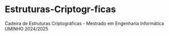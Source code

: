 # Estruturas-Criptogr-ficas
Cadeira de Estruturas Criptográficas - Mestrado em Engenharia Informática UMINHO 2024/2025
